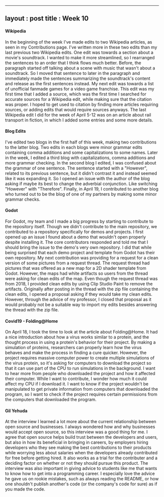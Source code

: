 
---
layout : post
title : Week 10
---

#### Wikipedia

In the beginning of the week I've made edits to two Wikipedia articles, as seen in my Contributions page. I've written more in these two edits than my last previous two Wikipedia edits. One edit was towards a section about a movie's soundtrack. I wanted to make it more streamlined, so I rearranged the sentences to an order that I think flows much better. Before, the paragraph started off talking about a scene with music that wasn't about a soundtrack. So I moved that sentence to later in the paragraph and immediately made the sentences summarizing the soundtrack's content and release as the first sentences instead. My next edit was towards a list of unofficial fanmade games for a video game franchise. This edit was my first time that I added a source, which was the first time I searched for accurate sources for a Wikipedia edit, while making sure that the citation was proper. I hoped to get used to citation by finding more articles requiring sources, or adding edits that would require sources anyways. The last Wikipedia edit I did for the week of April 5-12 was on an article about rail transport in fiction, in which I added some entries and some more details.

#### Blog Edits

I've edited two blogs in the first half of this week, making two contributions to the latter blog. Two edits in each blogs were minor grammar edits containing comma additions and some capitalizations to some names. Later in the week, I edited a third blog with capitalizations, comma additions and more grammar checking. In the second blog I edited, I was confused about the grammar of one sentence. The sentence started with a "However", related to its previous sentence, but it didn't contrast it and instead seemed like it was expanding it. So I opened an issue with the author of the blog asking if maybe its best to change the adverbial conjunction. Like switching "However" with "Therefore". Finally, in April 19, I contributed to another blog who turned out to be the blog of one of my partners by making some minor grammar checks. 

#### Godot

For Godot, my team and I made a big progress by starting to contribute to the repository itself. Though we didn't contribute to the main repository, we contributed to a repository specifically for demos and projects. I first opened up an issue I found about a demo that wouldn't open properly despite installing it. The core contributors responded and told me that I should bring the issue to the demo's very own repository. I did that while being surprised that each demo project and template from Godot has their own repository. My next contribution was providing for a request for a clean version of some pictures from a request thread. The request thread had pictures that was offered as a new map for a 2D shader template from Godot. However, the maps had white artifacts so users from the thread were asking for clean edits of the map. Even though the request thread was from 2018, I provided clean edits by using Clip Studio Paint to remove the artifacts. Originally after posting in the thread with the zip file containing the clean edits, I opened a proposal asking if they would take my clean edits. However, through the advice of my professor, I closed that proposal as it would probably not be a suitable way to import my edits besides answering the thread with the zip file.

#### Covid19 - Folding@Home

On April 18, I took the time to look at the article about Folding@Home. It had a nice introduction about how a virus works similar to a protein, and the thought process in using a protein's behavior for their project. By making a simulation of proteins, researchers can properly learn how the virus behaves and make the process in finding a cure quicker. However, the project requires massive computer power to create multiple simulations of the virus protein, so it's asking for computers to download the project so that it can use part of the CPU to run simulations in the background. I want to hear more from people who downloaded the project and how it affected their computer. While I want to contribute, I wonder how much it could affect my CPU if I download it. I want to know if the project wouldn't be manipulated to get private information from computers that downloaded the program, so I want to check if the project requires certain permissions from the computers that downloaded the program.


#### Gil Yehuda

At the interview I learned a lot more about the current relationship between open source and businesses. I always wondered how and why businesses would accept open source, so this interview was a good thing for me. I agree that open source helps build trust between the developers and users, but also in how its beneficial in bringing in careers, by employers hiring developers who they see making the best contributions to their products while worrying less about salaries when the developers already contributed for free before getting hired. It also works as a trial for the contributer and a deciding factor on whether or not they should pursue this product. The interview was also important in giving advice to students like me that wants to know how to get into a programming career. I especially love the advice he gave us on rookie mistakes, such as always reading the README, or how one shouldn't publish another's code (or the company's code for sure) as if you made the code.
